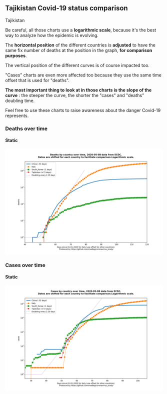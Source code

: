 ## Tajikistan Covid-19 status comparison 

Tajikistan



Be careful, all those charts use a **logarithmic scale**, because it's the best way to analyze how the epidemic is evolving.
 
The **horizontal position** of the different countries is **adjusted** to have the same fix number of deaths at the position in the graph, **for comparison purposes**.

The vertical position of the different curves is of course impacted too.

"Cases" charts are even more affected too because they use the same time offset that is used for "deaths".

**The most important thing to look at in those charts is the slope of the curve** : the steeper the curve, the shorter the "cases" and "deaths" doubling time.

Feel free to use these charts to raise awareness about the danger Covid-19 represents. 


 
### Deaths over time
 
#### Static
![Tajikistan covid-19 deaths static chart](https://raw.githubusercontent.com/madlag/coronavirus_study/master/notebooks/graphs/2020-05-08/countries/Tajikistan/2020-05-08_Tajikistan_deaths.png "Tajikistan covid-19 deaths static chart")   

 
### Cases over time
 
#### Static
![Tajikistan covid-19 cases static chart](https://raw.githubusercontent.com/madlag/coronavirus_study/master/notebooks/graphs/2020-05-08/countries/Tajikistan/2020-05-08_Tajikistan_cases.png "Tajikistan covid-19 cases static chart")   

